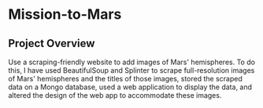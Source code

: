# Mission-to-Mars

## Project Overview
Use a scraping-friendly website to add images of Mars' hemispheres.  To do this, I have used BeautifulSoup and Splinter to scrape full-resolution images of Mars' hemispheres and the titles of those images, stored the scraped data on a Mongo database, used a web application to display the data, and altered the design of the web app to accommodate these images.
